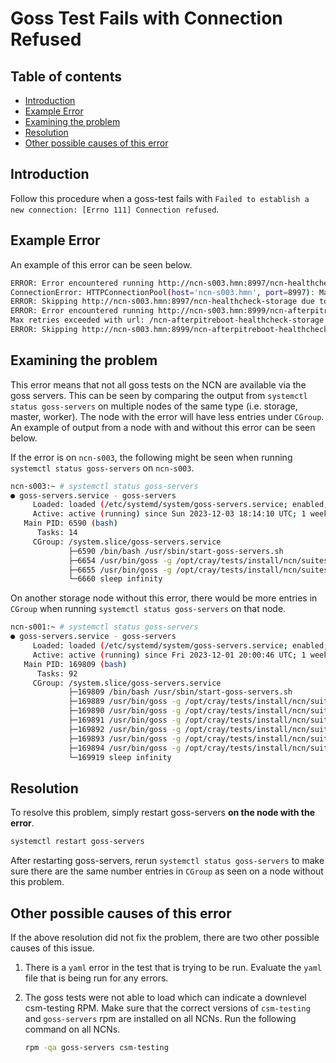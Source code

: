 # Goss Test Fails with Connection Refused

## Table of contents

- [Introduction](#introduction)
- [Example Error](#example-error)
- [Examining the problem](#examining-the-problem)
- [Resolution](#resolution)
- [Other possible causes of this error](#other-possible-causes-of-this-error)

## Introduction

Follow this procedure when a goss-test fails with `Failed to establish a new connection: [Errno 111] Connection refused`.

## Example Error

An example of this error can be seen below.

```bash
ERROR: Error encountered running http://ncn-s003.hmn:8997/ncn-healthcheck-storage tests: Unexpected error attempting GET request to http://ncn-s003.hmn:8997/ncn-healthcheck-storage:
ConnectionError: HTTPConnectionPool(host='ncn-s003.hmn', port=8997): Max retries exceeded with url: /ncn-healthcheck-storage (Caused by NewConnectionError('<urllib3.connection.HTTPConnection object at 0x7f8890320a58>: Failed to establish a new connection: [Errno 111] Connection refused',))
ERROR: Skipping http://ncn-s003.hmn:8997/ncn-healthcheck-storage due to error
ERROR: Error encountered running http://ncn-s003.hmn:8999/ncn-afterpitreboot-healthcheck-storage tests: Unexpected error attempting GET request to http://ncn-s003.hmn:8999/ncn-afterpitreboot-healthcheck-storage: ConnectionError: HTTPConnectionPool(host='ncn-s003.hmn', port=8999):
Max retries exceeded with url: /ncn-afterpitreboot-healthcheck-storage (Caused by NewConnectionError('<urllib3.connection.HTTPConnection object at 0x7f88902ecd68>: Failed to establish a new connection: [Errno 111] Connection refused',))
ERROR: Skipping http://ncn-s003.hmn:8999/ncn-afterpitreboot-healthcheck-storage due to error
```

## Examining the problem

This error means that not all goss tests on the NCN are available via the goss servers. This can be seen by comparing the output from
`systemctl status goss-servers` on multiple nodes of the same type (i.e. storage, master, worker). The node with the error will
have less entries under `CGroup`. An example of output from a node with and without this error can be seen below.

If the error is on `ncn-s003`, the following might be seen when running `systemctl status goss-servers` on `ncn-s003`.

```bash
ncn-s003:~ # systemctl status goss-servers
● goss-servers.service - goss-servers
     Loaded: loaded (/etc/systemd/system/goss-servers.service; enabled; vendor preset: disabled)
     Active: active (running) since Sun 2023-12-03 18:14:10 UTC; 1 week 4 days ago
   Main PID: 6590 (bash)
      Tasks: 14
     CGroup: /system.slice/goss-servers.service
             ├─6590 /bin/bash /usr/sbin/start-goss-servers.sh
             ├─6654 /usr/bin/goss -g /opt/cray/tests/install/ncn/suites/ncn-preflight-tests.yaml --vars /tmp/goss-variables-1701627250-GrTf8J-temp.yaml serve --format json --max-concurrent 4 --endpoint /ncn-preflight-tests --listen-addr 10.254.1.22:8994
             ├─6655 /usr/bin/goss -g /opt/cray/tests/install/ncn/suites/ncn-smoke-tests.yaml --vars /tmp/goss-variables-1701627250-GrTf8J-temp.yaml serve --format json --max-concurrent 4 --endpoint /ncn-smoke-tests --listen-addr 10.254.1.22:8995
             └─6660 sleep infinity
```

On another storage node without this error, there would be more entries in `CGroup` when running `systemctl status goss-servers` on that node.

```bash
ncn-s001:~ # systemctl status goss-servers
● goss-servers.service - goss-servers
     Loaded: loaded (/etc/systemd/system/goss-servers.service; enabled; vendor preset: disabled)
     Active: active (running) since Fri 2023-12-01 20:00:46 UTC; 1 week 6 days ago
   Main PID: 169809 (bash)
      Tasks: 92
     CGroup: /system.slice/goss-servers.service
             ├─169809 /bin/bash /usr/sbin/start-goss-servers.sh
             ├─169889 /usr/bin/goss -g /opt/cray/tests/install/ncn/suites/ncn-preflight-tests.yaml --vars /tmp/goss-variables-1701460846-P7yxMI-temp.yaml serve --format json --max-concurrent 4 --endpoint /ncn-preflight-tests --listen-addr 10.254.1.18:8994
             ├─169890 /usr/bin/goss -g /opt/cray/tests/install/ncn/suites/ncn-smoke-tests.yaml --vars /tmp/goss-variables-1701460846-P7yxMI-temp.yaml serve --format json --max-concurrent 4 --endpoint /ncn-smoke-tests --listen-addr 10.254.1.18:8995
             ├─169891 /usr/bin/goss -g /opt/cray/tests/install/ncn/suites/ncn-spire-healthchecks.yaml --vars /tmp/goss-variables-1701460846-P7yxMI-temp.yaml serve --format json --max-concurrent 4 --endpoint /ncn-spire-healthchecks --listen-addr 10.254.1.18:8996
             ├─169892 /usr/bin/goss -g /opt/cray/tests/install/ncn/suites/ncn-healthcheck-storage.yaml --vars /tmp/goss-variables-1701460846-P7yxMI-temp.yaml serve --format json --max-concurrent 4 --endpoint /ncn-healthcheck-storage --listen-addr 10.254.1.18:8997
             ├─169893 /usr/bin/goss -g /opt/cray/tests/install/ncn/suites/ncn-afterpitreboot-healthcheck-storage.yaml --vars /tmp/goss-variables-1701460846-P7yxMI-temp.yaml serve --format json --max-concurrent 4 --endpoint /ncn-afterpitreboot-healthcheck-storage --listen-addr 10.254.1.18:8999
             ├─169894 /usr/bin/goss -g /opt/cray/tests/install/ncn/suites/ncn-storage-tests.yaml --vars /tmp/goss-variables-1701460846-P7yxMI-temp.yaml serve --format json --max-concurrent 4 --endpoint /ncn-storage-tests --listen-addr 10.254.1.18:9004
             └─169919 sleep infinity
```

## Resolution

To resolve this problem, simply restart goss-servers **on the node with the error**.

```bash
systemctl restart goss-servers
```

After restarting goss-servers, rerun `systemctl status goss-servers` to make sure there are the same number entries in `CGroup`
as seen on a node without this problem.

## Other possible causes of this error

If the above resolution did not fix the problem, there are two other possible causes of this issue.

1. There is a `yaml` error in the test that is trying to be run. Evaluate the `yaml` file that is being run for any errors.

1. The goss tests were not able to load which can indicate a downlevel csm-testing RPM. Make sure that the correct versions of `csm-testing` and `goss-servers` rpm are installed on all NCNs. Run the following command on all NCNs.

    ```bash
    rpm -qa goss-servers csm-testing
    ```
